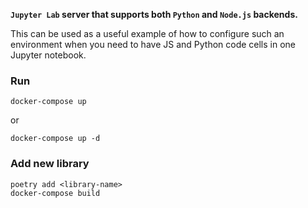 **`Jupyter Lab` server that supports both `Python` and `Node.js` backends.**

This can be used as a useful example of how to configure such an environment when you need to have JS and Python code cells in one Jupyter notebook.

### Run

    docker-compose up

or

    docker-compose up -d

### Add new library

    poetry add <library-name>
    docker-compose build
